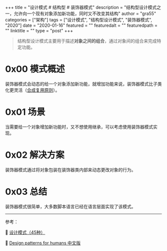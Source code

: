 +++
title = "设计模式 # 结构型 # 装饰器模式"
description = "结构型设计模式之一，允许向一个现有对象添加新功能，同时又不改变其结构"
author = "gra55"
categories = ["架构"]
tags = ["设计模式", "结构型设计模式", "装饰器模式", "2020"]
date = "2020-01-16"
featured = ""
featuredalt = ""
featuredpath = ""
linktitle = ""
type = "post"
+++

> 结构型设计模式主要用于描述**对象之间的组合**，通过对象间的组合来完成特定功能。

# 0x00 模式概述

装饰器模式会动态的给一个对象添加新功能，就增加功能来说，装饰器模式比子类化更灵活（[合成复用原则](https://www.yangliu.date/blog/2019/architecture/design-patterns-overview/)）。


# 0x01 场景

当需要给一个对象增加新功能时，又不想使用继承，可以考虑使用装饰器模式实现。

# 0x02 解决方案

装饰器模式通过将对象包装在装饰器类内部来动态更改对象的行为。

# 0x03 总结

装饰器模式很简单，大多数脚本语言已经在语言层面实现了该模式。

---
参考：

:pushpin: [设计模式（45种）](https://github.com/guanguans/notes/blob/master/%E8%AE%BE%E8%AE%A1%E6%A8%A1%E5%BC%8F%EF%BC%8845%E7%A7%8D%EF%BC%89.md)

:pushpin: [Design patterns for humans 中文版](https://www.guanguans.cn/design-patterns-for-humans-cn/)